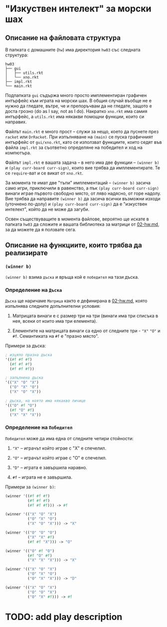 # "Изкуствен интелект" за морски шах

## Описание на файловата структура

В папката с домашните (`hw`) има директория `hw03` със следната структура:
```
hw03
├── gui
│   ├── utils.rkt
│   └── xno.rkt
├── impl.rkt
└── main.rkt
```

Подпапката `gui` съдържа много просто имплементиран графичен интърфейс към играта на морски шах. В общия случай въобще не е нужно да гледате, вътре, че и препоръчвам да не гледате, защото е доста грозно (do as I say, not as I do). Накратко `xno.rkt` има самия интърфейс, а `utils.rkt` има някакви помощни функции, които си направих.

Файлът `main.rkt` е много прост – служи за нещо, което да пуснете през `racket` или `DrRacket`. При изпълняване на `(main)` се пуска графичният интърфейс от `gui/xno.rkt`, като се използват функциите, които седят във файла `impl.rkt` за съответно определяне на победител и ход на компютъра.

Файлът `impl.rkt` е вашата задача – в него има две функции – `(winner b)` и `(play curr-board curr-sign)`, които вие трябва да имплементирате. Те се `require`-ват и се викат от `xno.rkt`.

За момента те имат две "тъпи" имплементаций – `(winner b)` засича само игри, приключили в равенство, а пък `(play curr-board curr-sign)` винаги играе първото свободно място, от ляво надясно, от горе надолу. Вие трябва да направите `(winner b)` да засича всички възможни изходи (уточнено по-долу) и `(play curr-board curr-sign)` да е "изкуствен интелект", който да не може да загуби.

Освен съществуващите в момента файлове, вероятно ще искате в папката `hw03` да сложите и вашата библиотека за матрици от [02-hw.md], за да можете да я ползвате сега.

## Описание на функциите, които трябва да реализирате

### `(winner b)`
`(winner b)` взима `дъска` и връща кой е `победител` на тази дъска.

### Определение на `Дъска`
`Дъска` ще наричаме `Матрица` както е дефинирана в [02-hw.md], която изпълнява следните допълнителни условия:

01. Матрицата винаги е с размер три на три (винаги има три списъка в нея, всеки от които има три елемента).

02. Елементите на матрицата винаги са едно от следните три - `"X"` `"O"` и `#f`. Семантиката на `#f` е "празно място".

Примери за дъска:
```scheme
; изцяло празна дъска
'((#f #f #f)
  (#f #f #f)
  (#f #f #f))

; запълнена дъска
'(("X" "O" "X")
  ("O" "X" "O")
  ("X" "O" "X"))

; дъска, на която има някакво личице
'(("O" #f "O")
  (#f "O" #f)
  ("X" "X" "X"))
```

### Определение на `Победител`
`Победител` може да има една от следните четири стойности:

01. `"X"` – играчът който играе с "X" е спечелил.

02. `"O"` – играчът който играе с "O" е спечелил.

03. `"D"` – играта е завършила наравно.

04. `#f` – играта не е завършила.

Примери за `(winner b)`:

```scheme
(winner '((#f #f #f)
          (#f #f #f)
          (#f #f #f))) -> #f

(winner '(("X" "O" "X")
          ("O" "X" "O")
          ("X" "O" "X"))) -> "X"

(winner '(("O" "O" "O")
          ("X" "X" #f)
          (#f #f "X"))) -> "O"

(winner '(("O" #f "O")
          (#f "O" #f)
          ("X" "X" "X"))) -> "X"

(winner '(("X" "O" "X")
          ("O" "X" "O")
          ("O" "X" "X"))) -> "D"

(winner '(("X" "O" "X")
          ("O" "O" "X")
          ("O" "X" #f))) -> #f
```

# TODO: add play description


[02-hw.md]: 02-hw.md
